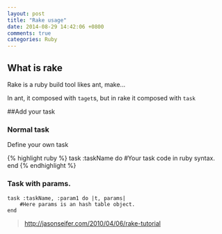 ```yaml
---
layout: post
title: "Rake usage"
date: 2014-08-29 14:42:06 +0800
comments: true
categories: Ruby
---
```

## What is rake

Rake is a ruby build tool likes ant, make...

In ant, it composed with `taget`s, but in rake it composed with `task`

##Add your task

### Normal task
Define your own task  

{% highlight ruby %}
task :taskName do
	#Your task code in ruby syntax.
end
{% endhighlight %}

### Task with params.

```
task :taskName, :param1 do |t, params|
	#Here params is an hash table object.
end
```


> <http://jasonseifer.com/2010/04/06/rake-tutorial>